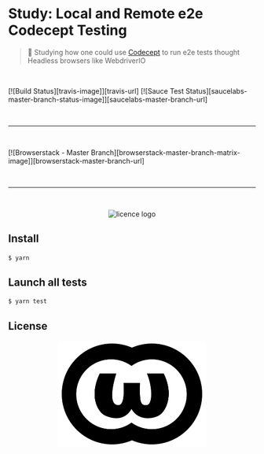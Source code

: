 # Study: Local and Remote e2e Codecept Testing

> :microscope: Studying how one could use [Codecept](https://codecept.io/) to run e2e tests thought Headless browsers like WebdriverIO



<br>

[![Build Status][travis-image]][travis-url]
[![Sauce Test Status][saucelabs-master-branch-status-image]][saucelabs-master-branch-url]


<br>

---

<br>

[![Browserstack - Master Branch][browserstack-master-branch-matrix-image]][browserstack-master-branch-url]

<br>

---

<br>

<p align=center>
<img alt="licence logo" width=777 src=https://i.makeagif.com/media/11-24-2016/aamCBF.gif>
</p>



## Install

```sh
$ yarn
```

## Launch all tests

```sh
$ yarn test
```

## License

<p align=center>
<a href="./LICENSE"><img alt="licence logo" width=300 src=./.github/WTFPL_logo.svg></a>
</p>
